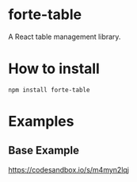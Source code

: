 # forte-table
A React table management library.

# How to install

    npm install forte-table

# Examples
## Base Example

https://codesandbox.io/s/m4myn2lqj


